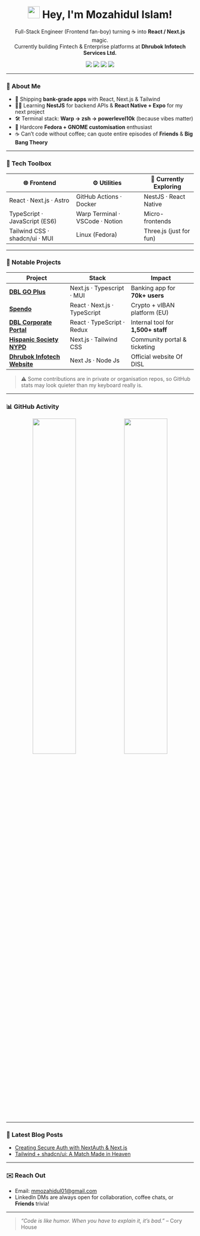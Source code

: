 <h1 align="center">
  <img src="https://emojis.slackmojis.com/emojis/images/1531849430/4246/blob-sunglasses.gif" width="32"/>
  Hey, I'm Mozahidul Islam!
</h1>

<p align="center">
  Full-Stack Engineer (Frontend fan-boy) turning ☕ into <strong>React / Next.js</strong> magic.<br/>
  Currently building Fintech & Enterprise platforms at <strong>Dhrubok Infotech Services Ltd.</strong>
</p>

<p align="center">
  <a href="https://www.linkedin.com/in/mozahidul01/"><img src="https://img.shields.io/badge/LinkedIn-0077B5?style=flat-square&logo=linkedin&logoColor=white"></a>
  <a href="https://mozahidul01.netlify.app"><img src="https://img.shields.io/badge/Portfolio-1DA1F2?style=flat-square"></a>
  <a href="mailto:mmozahidul01@gmail.com"><img src="https://img.shields.io/badge/Email-D14836?style=flat-square&logo=gmail&logoColor=white"></a>
  <img src="https://visitor-badge.laobi.icu/badge?page_id=mozahidul01.mozahidul01&style=flat-square" />
</p>

---

### 🚀 About Me

- 🔭 Shipping **bank-grade apps** with React, Next.js & Tailwind  
- 🧑‍💻 Learning **NestJS** for backend APIs & **React Native + Expo** for my next project  
- 🛠️ Terminal stack: **Warp → zsh → powerlevel10k** (because vibes matter)  
- 🐧 Hardcore **Fedora + GNOME customisation** enthusiast  
- ☕ Can’t code without coffee; can quote entire episodes of **Friends** & **Big Bang Theory**

---

### 🧰 Tech Toolbox

| 🌐 Frontend | ⚙️ Utilities | 🚀 Currently Exploring |
|-------------|--------------|------------------------|
| React · Next.js · Astro | GitHub Actions · Docker | NestJS · React Native |
| TypeScript · JavaScript (ES6) | Warp Terminal · VSCode · Notion | Micro-frontends |
| Tailwind CSS · shadcn/ui · MUI | Linux (Fedora) | Three.js (just for fun) |

---

### 🌟 Notable Projects

| Project | Stack | Impact |
|---------|-------|--------|
| **[DBL GO Plus](https://play.google.com/store/apps/details?id=com.dhakabank.go_plus)** | Next.js · Typescript · MUI | Banking app for **70k+ users** |
| **[Spendo](https://app.spendo.com/)** | React · Next.js · TypeScript | Crypto + vIBAN platform (EU) |
| **[DBL Corporate Portal](private)** | React · TypeScript · Redux| Internal tool for **1,500+ staff** |
| **[Hispanic Society NYPD](https://www.nypdhs.com/)** | Next.js · Tailwind CSS | Community portal & ticketing |
| **[Dhrubok Infotech Website](https://dhrubokinfotech.com/)** | Next Js · Node Js | Official website Of DISL |

> ⚠️ Some contributions are in private or organisation repos, so GitHub stats may look quieter than my keyboard really is.

---

### 📊 GitHub Activity

<p align="center">
  <img width="48%" src="https://github-readme-stats.vercel.app/api?username=mozahidul01&show_icons=true&theme=vision-friendly-dark" />
  <img width="48%" src="https://streak-stats.demolab.com/?user=mozahidul01&theme=dark&hide_border=true" />
</p>

---

### 📝 Latest Blog Posts
<!-- BLOG-POST-LIST:START -->
- [Creating Secure Auth with NextAuth & Next.js](https://mozahidul01.netlify.app/blogs/)
- [Tailwind + shadcn/ui: A Match Made in Heaven](https://mozahidul01.netlify.app/blogs/)
<!-- BLOG-POST-LIST:END -->

---

### ✉️ Reach Out

- Email: [mmozahidul01@gmail.com](mailto:mmozahidul01@gmail.com)  
- LinkedIn DMs are always open for collaboration, coffee chats, or **Friends** trivia!

---

> _“Code is like humor. When you have to explain it, it’s bad.”_ – Cory House
